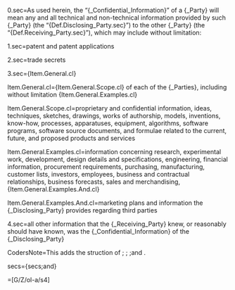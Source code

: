 0.sec=As used herein, the “{_Confidential_Information}” of a {_Party} will mean any and all technical and non-technical information provided by such {_Party} (the “{Def.Disclosing_Party.sec}”) to the other {_Party} (the “{Def.Receiving_Party.sec}”), which may include without limitation:

1.sec=patent and patent applications

2.sec=trade secrets

3.sec={Item.General.cl}

Item.General.cl={Item.General.Scope.cl} of each of the {_Parties}, including without limitation {Item.General.Examples.cl}

Item.General.Scope.cl=proprietary and confidential information, ideas, techniques, sketches, drawings, works of authorship, models, inventions, know-how, processes, apparatuses, equipment, algorithms, software programs, software source documents, and formulae related to the current, future, and proposed products and services

Item.General.Examples.cl=information concerning research, experimental work, development, design details and specifications, engineering, financial information, procurement requirements, purchasing, manufacturing, customer lists, investors, employees, business and contractual relationships, business forecasts, sales and merchandising, {Item.General.Examples.And.cl}

Item.General.Examples.And.cl=marketing plans and information the {_Disclosing_Party} provides regarding third parties

4.sec=all other information that the {_Receiving_Party} knew, or reasonably should have known, was the {_Confidential_Information} of the {_Disclosing_Party}

CodersNote=This adds the struction of ; ; ;and . 

secs={secs;and}

=[G/Z/ol-a/s4]
